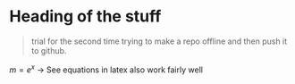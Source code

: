 # Heading of the stuff
>trial for the second time trying to make a repo offline and then push it to github.  

$m=e^x$ -> See equations in latex also work fairly well